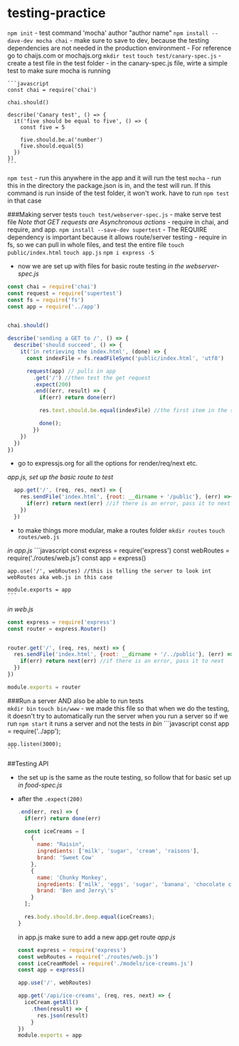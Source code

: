 # testing-practice

`npm init` - test command 'mocha' author "author name"
`npm install --dave-dev mocha chai` - make sure to save to dev, because the testing dependencies are not needed in the production environment
    - For reference go to chaijs.com or mochajs.org
`mkdir test`
`touch test/canary-spec.js` - create a test file in the test folder
    - in the canary-spec.js file, wirte a simple test to make sure mocha is running

    ```javascript
    const chai = require('chai')

    chai.should()

    describe('Canary test', () => {
      it('five should be equal to five', () => {
        const five = 5

        five.should.be.a('number')
        five.should.equal(5)
      })
    })
    ```
`npm test` - run this anywhere in the app and it will run the test
`mocha` - run this in the directory the package.json is in, and the test will run. If this command is run inside of the test folder, it won't work. have to run `npm test` in that case

###Making server tests
`touch test/webserver-spec.js` - make serve test file
*Note that GET requests are Asynchronous actions*
    - require in chai, and require, and app.
`npm install --save-dev supertest`
    - The REQUIRE dependency is important because it allows route/server testing
    - require in fs, so we can pull in whole files, and test the entire file
`touch public/index.html`
`touch app.js`
`npm i express -S`
  - now we are set up with files for basic route testing
*in the webserver-spec.js*
```javascript
const chai = require('chai')
const request = require('supertest')
const fs = require('fs')
const app = require('../app')


chai.should()

describe('sending a GET to /', () => {
  describe('should succeed', () => {
    it('in retrieving the index.html', (done) => {
      const indexFile = fs.readFileSync('public/index.html', 'utf8')

      request(app) // pulls in app
        .get('/') //then test the get request
        .expect(200)
        .end((err, result) => {
          if(err) return done(err)

          res.text.should.be.equal(indexFile) //the first item in the string should be an open tag for html

          done();
        })
    })
  })
})
```

- go to expressjs.org for all the options for render/req/next etc.

_app.js, set up the basic route to test_
```javascript
  app.get('/', (req, res, next) => {
    res.sendFile('index.html', {root: __dirname + '/public'}, (err) =>{
      if(err) return next(err) //if there is an error, pass it to next
    })
  })
```

- to make things more modular, make a routes folder
`mkdir routes`
`touch routes/web.js`

_in app.js_
    ```javascript
    const express = require('express')
    const webRoutes = require('./routes/web.js')
    const app = express()

    app.use('/', webRoutes) //this is telling the server to look int webRoutes aka web.js in this case

    module.exports = app
    ```
_in web.js_
  ```javascript
  const express = require('express')
  const router = express.Router()


  router.get('/', (req, res, next) => {
    res.sendFile('index.html', {root: __dirname + '/../public'}, (err) =>{
      if(err) return next(err) //if there is an error, pass it to next
    })
  })

  module.exports = router
  ```

###Run a server AND also be able to run tests   
  `mkdir bin`
  `touch bin/www` - we made this file so that when we do the testing, it doesn't try to automatically run the server when you run a server
      so if we run `npm start` it runs a server and not the tests
  _in bin_
    ```javascript
    const app = require('../app');

    app.listen(3000);
    ```

##Testing API
- the set up is the same as the route testing, so follow that for basic set up
_in food-spec.js_
- after the `.expect(200)`

  ```javascript
  .end(err, res) => {
    if(err) return done(err)

    const iceCreams = [
      {
        name: "Raisin",
        ingredients: ['milk', 'sugar', 'cream', 'raisons'],
        brand: 'Sweet Cow'
      },
      {
        name: 'Chunky Monkey',
        ingredients: ['milk', 'eggs', 'sugar', 'banana', 'chocolate chips'],
        brand: 'Ben and Jerry\'s'
      }
    ];

    res.body.should.br.deep.equal(iceCreams);
  }
  ```
  in app.js make sure to add a new app.get route
  _app.js_
  ```javascript
  const express = require('express')
  const webRoutes = require('./routes/web.js')
  const iceCreamModel = require('./models/ice-creams.js')
  const app = express()

  app.use('/', webRoutes)

  app.get('/api/ice-creams', (req, res, next) => {
    iceCream.getAll()
      .then(result) => {
        res.json(result)
      }
  })
  module.exports = app
```
